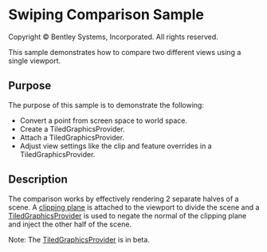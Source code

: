 # Swiping Comparison Sample

Copyright © Bentley Systems, Incorporated. All rights reserved.

This sample demonstrates how to compare two different views using a single viewport.

## Purpose

The purpose of this sample is to demonstrate the following:

* Convert a point from screen space to world space.
* Create a TiledGraphicsProvider.
* Attach a TiledGraphicsProvider.
* Adjust view settings like the clip and feature overrides in a TiledGraphicsProvider.

## Description

The comparison works by effectively rendering 2 separate halves of a scene.  A [clipping plane](../view-clip-sample/readme.md) is attached to the viewport to divide the scene and a [TiledGraphicsProvider](https://www.imodeljs.org/reference/imodeljs-frontend/views/tiledgraphicsprovider/) is used to negate the normal of the clipping plane and inject the other half of the scene.

Note: The [TiledGraphicsProvider](https://www.imodeljs.org/reference/imodeljs-frontend/views/tiledgraphicsprovider/) is in beta.
